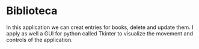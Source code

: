 # Biblioteca

In this application we can creat entries for books, delete and update them. I apply as well a GUI for python called Tkinter to visualize the movement and controls of the application.

